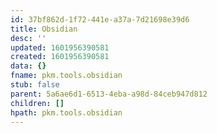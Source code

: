 ```yaml
---
id: 37bf862d-1f72-441e-a37a-7d21698e39d6
title: Obsidian
desc: ''
updated: 1601956390581
created: 1601956390581
data: {}
fname: pkm.tools.obsidian
stub: false
parent: 5a6ae6d1-6513-4eba-a98d-84ceb947d812
children: []
hpath: pkm.tools.obsidian
---
```


